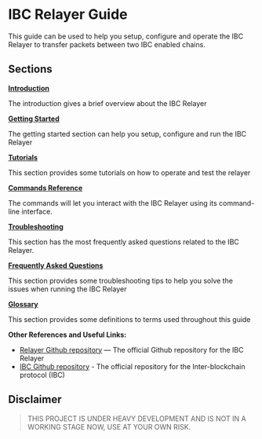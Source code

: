 # IBC Relayer Guide

This guide can be used to help you setup, configure and operate the IBC Relayer to transfer packets between two IBC enabled chains.

## Sections

**[Introduction](./relayer.md)**

The introduction gives a brief overview about the IBC Relayer

**[Getting Started](./getting_started.md)**

The getting started section can help you setup, configure and run the IBC Relayer

**[Tutorials](./tutorials.md)**

This section provides some tutorials on how to operate and test the relayer

**[Commands Reference](./commands.md)**

The commands will let you interact with the IBC Relayer using its command-line interface.

**[Troubleshooting](./troubleshoot.md)**

This section has the most frequently asked questions related to the IBC Relayer.

**[Frequently Asked Questions](./faq.md)**

This section provides some troubleshooting tips to help you solve the issues when running the IBC Relayer

**[Glossary](./glossary.md)**

This section provides some definitions to terms used throughout this guide

**Other References and Useful Links:**
* [Relayer Github repository](https://github.com/informalsystems/ibc-rs) — The official Github repository for the IBC Relayer
* [IBC Github repository](https://github.com/cosmos/ics) - The official repository for the Inter-blockchain protocol (IBC)
  
## Disclaimer
> THIS PROJECT IS UNDER HEAVY DEVELOPMENT AND IS NOT IN A WORKING STAGE NOW, USE AT YOUR OWN RISK.